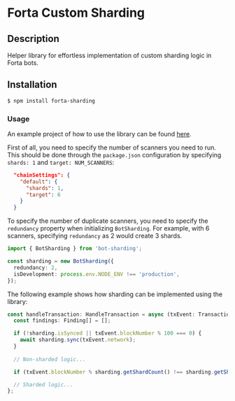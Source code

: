 # Forta Custom Sharding

## Description

Helper library for effortless implementation of custom sharding logic in Forta bots.

## Installation

```bash
$ npm install forta-sharding
```

### Usage
An example project of how to use the library can be found [here](./example).

First of all, you need to specify the number of scanners you need to run.
This should be done through the `package.json` configuration by specifying `shards: 1` and `target: NUM_SCANNERS`:

```json
  "chainSettings": {
    "default": {
      "shards": 1,
      "target": 6
    }
  }
```

To specify the number of duplicate scanners, you need to specify the `redundancy` property when initializing `BotSharding`.
For example, with 6 scanners, specifying `redundancy` as 2 would create 3 shards.

```ts
import { BotSharding } from 'bot-sharding'; 

const sharding = new BotSharding({
  redundancy: 2,
  isDevelopment: process.env.NODE_ENV !== 'production',
});
```

The following example shows how sharding can be implemented using the library:

```ts
const handleTransaction: HandleTransaction = async (txEvent: TransactionEvent) => {
  const findings: Finding[] = [];

  if (!sharding.isSynced || txEvent.blockNumber % 100 === 0) {
    await sharding.sync(txEvent.network);
  }
  
  // Non-sharded logic...

  if (txEvent.blockNumber % sharding.getShardCount() !== sharding.getShardIndex()) return findings;

  // Sharded logic...
};
```
